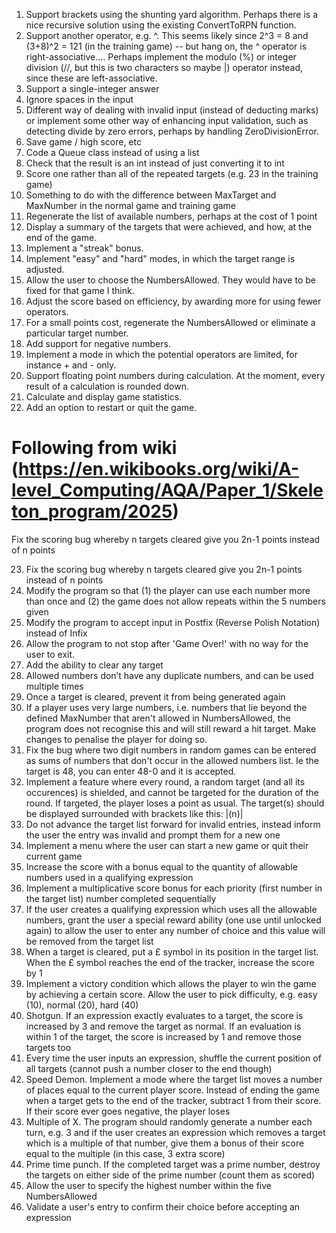 1. Support brackets using the shunting yard algorithm. Perhaps there is a nice recursive solution using the existing ConvertToRPN function.
2. Support another operator, e.g. ^. This seems likely since 2^3 = 8 and (3+8)^2 = 121 (in the training game) -- but hang on, the ^ operator is right-associative.... Perhaps implement the modulo (%) or integer division (//, but this is two characters so maybe |) operator instead, since these are left-associative.
3. Support a single-integer answer
4. Ignore spaces in the input
5. Different way of dealing with invalid input (instead of deducting marks) or implement some other way of enhancing input validation, such as detecting divide by zero errors, perhaps by handling ZeroDivisionError.
6. Save game / high score, etc
7. Code a Queue class instead of using a list
8. Check that the result is an int instead of just converting it to int
9. Score one rather than all of the repeated targets (e.g. 23 in the training game)
10. Something to do with the difference between MaxTarget and MaxNumber in the normal game and training game
11. Regenerate the list of available numbers, perhaps at the cost of 1 point
12. Display a summary of the targets that were achieved, and how, at the end of the game.
13. Implement a "streak" bonus.
14. Implement "easy" and "hard" modes, in which the target range is adjusted.
15. Allow the user to choose the NumbersAllowed. They would have to be fixed for that game I think.
16. Adjust the score based on efficiency, by awarding more for using fewer operators.
17. For a small points cost, regenerate the NumbersAllowed or eliminate a particular target number.
18. Add support for negative numbers.
19. Implement a mode in which the potential operators are limited, for instance + and - only.
20. Support floating point numbers during calculation. At the moment, every result of a calculation is rounded down.
21. Calculate and display game statistics.
22. Add an option to restart or quit the game.

# Following from wiki (https://en.wikibooks.org/wiki/A-level_Computing/AQA/Paper_1/Skeleton_program/2025)

Fix the scoring bug whereby n targets cleared give you 2n-1 points instead of n points

23. Fix the scoring bug whereby n targets cleared give you 2n-1 points instead of n points
24. Modify the program so that (1) the player can use each number more than once and (2) the game does not allow repeats within the 5 numbers given
25. Modify the program to accept input in Postfix (Reverse Polish Notation) instead of Infix
26. Allow the program to not stop after 'Game Over!' with no way for the user to exit.
27. Add the ability to clear any target
28. Allowed numbers don’t have any duplicate numbers, and can be used multiple times
29. Once a target is cleared, prevent it from being generated again
30. If a player uses very large numbers, i.e. numbers that lie beyond the defined MaxNumber that aren't allowed in NumbersAllowed, the program does not recognise this and will still reward a hit target. Make changes to penalise the player for doing so.
31. Fix the bug where two digit numbers in random games can be entered as sums of numbers that don't occur in the allowed numbers list. Ie the target is 48, you can enter 48-0 and it is accepted.
32. Implement a feature where every round, a random target (and all its occurences) is shielded, and cannot be targeted for the duration of the round. If targeted, the player loses a point as usual. The target(s) should be displayed surrounded with brackets like this: |(n)|
33. Do not advance the target list forward for invalid entries, instead inform the user the entry was invalid and prompt them for a new one
34. Implement a menu where the user can start a new game or quit their current game
35. Increase the score with a bonus equal to the quantity of allowable numbers used in a qualifying expression
36. Implement a multiplicative score bonus for each priority (first number in the target list) number completed sequentially
37. If the user creates a qualifying expression which uses all the allowable numbers, grant the user a special reward ability (one use until unlocked again) to allow the user to enter any number of choice and this value will be removed from the target list
38. When a target is cleared, put a £ symbol in its position in the target list. When the £ symbol reaches the end of the tracker, increase the score by 1
39. Implement a victory condition which allows the player to win the game by achieving a certain score. Allow the user to pick difficulty, e.g. easy (10), normal (20), hard (40)
40. Shotgun. If an expression exactly evaluates to a target, the score is increased by 3 and remove the target as normal. If an evaluation is within 1 of the target, the score is increased by 1 and remove those targets too
41. Every time the user inputs an expression, shuffle the current position of all targets (cannot push a number closer to the end though)
42. Speed Demon. Implement a mode where the target list moves a number of places equal to the current player score. Instead of ending the game when a target gets to the end of the tracker, subtract 1 from their score. If their score ever goes negative, the player loses
43. Multiple of X. The program should randomly generate a number each turn, e.g. 3 and if the user creates an expression which removes a target which is a multiple of that number, give them a bonus of their score equal to the multiple (in this case, 3 extra score)
44. Prime time punch. If the completed target was a prime number, destroy the targets on either side of the prime number (count them as scored)
45. Allow the user to specify the highest number within the five NumbersAllowed
46. Validate a user's entry to confirm their choice before accepting an expression